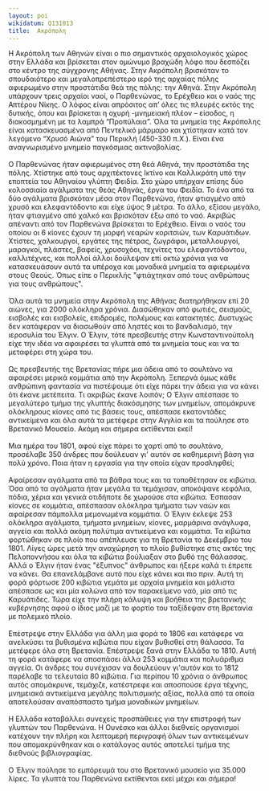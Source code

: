 ```yaml
---
layout: poi
wikidatum: Q131013
title:  Ακρόπολη
---
```


Η Ακρόπολη των Αθηνών είναι ο πιο σημαντικός αρχαιολογικός χώρος στην Ελλάδα και βρίσκεται στον ομώνυμο βραχώδη λόφο που δεσπόζει στο κέντρο της σύγχρονης Αθήνας. Στην Ακρόπολη βρισκόταν το σπουδαιότερο και μεγαλοπρεπέστερο ιερό της αρχαίας πόλης αφιερωμένο στην προστάτιδα θεά της πόλης: την Αθηνά. Στην Ακρόπολη υπάρχουν τρεις αρχαίοι ναοί, ο Παρθενώνας, το Ερέχθειο και ο ναός της Απτέρου Νίκης. Ο λόφος είναι απρόσιτος απ’ όλες τις πλευρές εκτός της δυτικής, όπου και βρίσκεται η οχυρή -μνημειακή πλέον – είσοδος, η διακοσμημένη με τα λαμπρά “Προπύλαια”. Όλα τα μνημεία της Ακρόπολης είναι κατασκευασμένα από Πεντελικό μάρμαρο και χτίστηκαν κατά τον λεγόμενο “Χρυσό Αιώνα” του Περικλή (450-330 π.Χ.). Είναι ένα αναγνωρισμένο μνημείο παγκόσμιας ακτινοβολίας. <br><br>
        Ο Παρθενώνας ήταν αφιερωμένος στη θεά Αθηνά, την προστάτιδα της πόλης. Χτίστηκε από τους αρχιτέκτονες Ικτίνο και Καλλικράτη υπό την εποπτεία του Αθηναίου γλύπτη Φειδία. Στο χώρο υπήρχαν επίσης δύο κολοσσιαία αγάλματα της θεάς Αθηνάς, έργα του Φειδία. Το ένα από τα δύο αγάλματα βρισκόταν μέσα στον Παρθενώνα, ήταν φτιαγμένο από χρυσό και ελεφαντόδοντο και είχε ύψος 9 μέτρα. Το άλλο, εξίσου μεγάλο, ήταν φτιαγμένο από χαλκό και βρισκόταν έξω από το  ναό.
        Ακριβώς απέναντι από τον Παρθενώνα βρίσκεται το Ερέχθειο. Είναι ο ναός του οποίου οι 6 κίονες έχουν τη μορφή νεαρών κοριτσιών, των Καρυάτιδων.
        Χτίστες, χαλκουργοί, εργάτες της πέτρας, ζωγράφοι, μεταλλουργοί, μαραγκοί, πλάστες, βαφείς, χρυσοχόοι, τεχνίτες του ελεφαντόδοντου, καλλιτέχνες, και πολλοί άλλοι δούλεψαν επί οκτώ χρόνια για να κατασκευάσουν αυτά τα υπέροχα και μοναδικά μνημεία τα αφιερωμένα στους Θεούς. Όπως είπε ο Περικλής "φτιάχτηκαν από τους ανθρώπους για τους ανθρώπους". <br><br>
       Όλα αυτά τα μνημεία στην Ακρόπολη της Αθήνας διατηρήθηκαν επί 20 αιώνες, για 2000 ολόκληρα χρόνια. Διασώθηκαν από φωτιές, σεισμούς, εισβολές και εισβολείς, επιδρομές, πολέμους και κατακτητές. Δυστυχώς δεν κατάφεραν να διασωθούν από ληστές και το βανδαλισμό, την ιεροσυλία του Έλγιν.
Ο Έλγιν, τότε πρεσβευτής στην Κωνσταντινούπολη είχε την ιδέα να αφαιρέσει τα γλυπτά από τα μνημεία τους και να τα μεταφέρει στη χώρα του.<br><br>
      Ως πρεσβευτής της Βρετανίας πήρε μια άδεια από το σουλτάνο να αφαιρέσει μερικά κομμάτια από την Ακρόπολη. Ξεπερνά όμως κάθε ανθρώπινη φαντασία να πιστέψουμε ότι είχε πάρει την άδεια για να κάνει ότι έκανε μετέπειτα. Τι ακριβώς έκανε λοιπόν; Ο Έλγιν απέσπασε το μεγαλύτερο τμήμα της γλυπτής διακόσμησης των μνημείων, απομάκρυνε ολόκληρους κίονες από τις βάσεις τους, απέσπασε εκατοντάδες αντικείμενα και όλα αυτά τα μετέφερε στην Αγγλία και τα πούλησε στο Βρετανικό Μουσείο. Ακόμη και σήμερα εκτίθενται εκεί! <br><br>
Μια ημέρα του 1801, αφού είχε πάρει το χαρτί από το σουλτάνο, προσέλαβε 350 άνδρες που δούλευαν γι' αυτόν σε καθημερινή βάση για πολύ χρόνο. Ποια ήταν η εργασία για την οποία είχαν προσληφθεί; <br><br>
Αφαίρεσαν αγάλματα από τα βάθρα τους και τα τοποθέτησαν σε κιβώτια. Όσα από τα αγάλματα ήταν μεγάλα τα τεμάχισαν, αποκόψανε κεφάλια, πόδια, χέρια και γενικά οτιδήποτε δε χωρούσε στα κιβώτια. Έσπασαν κίονες σε κομμάτια, απέσπασαν ολόκληρα τμήματα των ναών και αφαίρεσαν πάμπολλα μεμονωμένα κομμάτια. Ο Έλγιν έκλεψε 253 ολόκληρα αγάλματα, τμήματα μνημείων, κίονες, μαρμάρινα ανάγλυφα, αγγεία και πολλά ακόμη πολύτιμα αντικείμενα και κομμάτια. Τα κιβώτια φορτώθηκαν σε πλοίο που απέπλευσε για τη Βρετανία το Δεκέμβριο του 1801. Λίγες ώρες μετά την αναχώρηση το πλοίο βυθίστηκε στις ακτές της Πελοποννήσου και όλα τα κιβώτια βούλιαξαν στο βυθό της θάλασσας.
Αλλά ο Έλγιν ήταν ένας "έξυπνος" άνθρωπος και ήξερε καλά τι έπρεπε να κάνει. Θα επανελάμβανε αυτό που είχε κάνει και πιο πριν. Αυτή τη φορά φόρτωσε 200 κιβώτια γεμάτα με αρχαία μνημεία και μάλιστα απέσπασε ως και μία κολώνα από τον παρακείμενο ναό, μία από τις Καρυάτιδες. Τώρα είχε την πλήρη κάλυψη και βοήθεια της βρετανικής κυβέρνησης αφού ο ίδιος μαζί με το φορτίο του ταξίδεψαν στη Βρετανία με πολεμικό πλοίο. <br><br>
Επέστρεψε στην Ελλάδα για άλλη μια φορά το 1806 και κατάφερε να ανελκύσει τα βυθισμένα κιβώτια που είχαν βυθισθεί στη θάλασσα. Τα μετέφερε όλα στη Βρετανία.
Επέστρεψε ξανά στην Ελλάδα το 1810. Αυτή τη φορά κατάφερε να αποσπάσει άλλα 253 κομμάτια και πολυάριθμα αγγεία. Οι άνδρες του συνέχισαν να δουλεύουν γι'αυτόν και το 1812 παρέλαβε τα τελευταία 80 κιβώτια. Για περίπου 10 χρόνια ο άνθρωπος αυτός απομάκρυνε, τεμάχιζε, κατέστρεφε και αποσπούσε έργα τέχνης, μνημειακά αντικείμενα μεγάλης πολιτισμικής αξίας, πολλά από τα οποία αποτελούσαν αναπόσπαστο τμήμα μοναδικών μνημείων. <br><br>
         Η Ελλάδα καταβάλλει συνεχείς προσπάθειες για την επιστροφή των γλυπτών του Παρθενώνα. Η Ουνέσκο και άλλοι διεθνείς οργανισμοί κατέχουν την πλήρη και λεπτομερή περιγραφή όλων των αντικειμένων που απομακρύνθηκαν και ο κατάλογος αυτός αποτελεί τμήμα της διεθνούς βιβλιογραφίας. <br><br>
        Ο Έλγιν πούλησε το εμπόρευμά του στο Βρετανικό μουσείο για 35.000 λίρες. Τα γλυπτά του Παρθενώνα εκτίθενται εκεί μέχρι και σήμερα!

